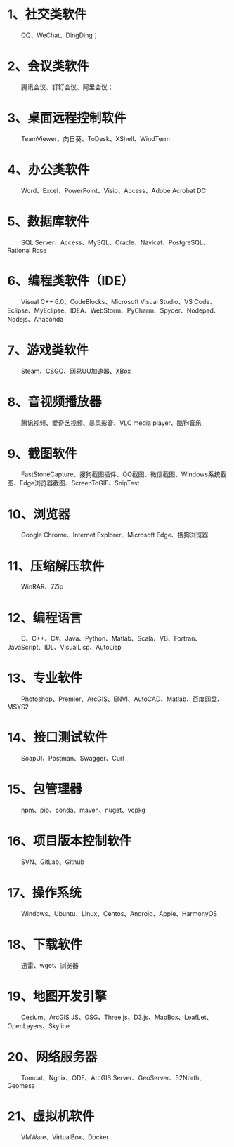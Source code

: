 # 1、社交类软件
&nbsp;&nbsp;&nbsp;&nbsp;&nbsp;&nbsp;&nbsp;&nbsp;QQ、WeChat、DingDing；
# 2、会议类软件
&nbsp;&nbsp;&nbsp;&nbsp;&nbsp;&nbsp;&nbsp;&nbsp;腾讯会议、钉钉会议、阿里会议；
# 3、桌面远程控制软件
&nbsp;&nbsp;&nbsp;&nbsp;&nbsp;&nbsp;&nbsp;&nbsp;TeamViewer、向日葵、ToDesk、XShell、WindTerm
# 4、办公类软件
&nbsp;&nbsp;&nbsp;&nbsp;&nbsp;&nbsp;&nbsp;&nbsp;Word、Excel、PowerPoint、Visio、Access、Adobe Acrobat DC
# 5、数据库软件
&nbsp;&nbsp;&nbsp;&nbsp;&nbsp;&nbsp;&nbsp;&nbsp;SQL Server、Access、MySQL、Oracle、Navicat、PostgreSQL、Rational Rose
# 6、编程类软件（IDE）
&nbsp;&nbsp;&nbsp;&nbsp;&nbsp;&nbsp;&nbsp;&nbsp;Visual C++ 6.0、CodeBlocks、Microsoft Visual Studio、VS Code、Eclipse、MyEclipse、IDEA、WebStorm、PyCharm、Spyder、Nodepad、Nodejs、Anaconda
# 7、游戏类软件
&nbsp;&nbsp;&nbsp;&nbsp;&nbsp;&nbsp;&nbsp;&nbsp;Steam、CSGO、网易UU加速器、XBox
# 8、音视频播放器
&nbsp;&nbsp;&nbsp;&nbsp;&nbsp;&nbsp;&nbsp;&nbsp;腾讯视频、爱奇艺视频、暴风影音、VLC media player、酷狗音乐
# 9、截图软件
&nbsp;&nbsp;&nbsp;&nbsp;&nbsp;&nbsp;&nbsp;&nbsp;FastStoneCapture、搜狗截图插件、QQ截图、微信截图、Windows系统截图、Edge浏览器截图、ScreenToGIF、SnipTest
# 10、浏览器
&nbsp;&nbsp;&nbsp;&nbsp;&nbsp;&nbsp;&nbsp;&nbsp;Google Chrome、Internet Explorer、Microsoft Edge、搜狗浏览器
# 11、压缩解压软件
&nbsp;&nbsp;&nbsp;&nbsp;&nbsp;&nbsp;&nbsp;&nbsp;WinRAR、7Zip
# 12、编程语言
&nbsp;&nbsp;&nbsp;&nbsp;&nbsp;&nbsp;&nbsp;&nbsp;C、C++、C#、Java、Python、Matlab、Scala、VB、Fortran、JavaScript、IDL、VisualLisp、AutoLisp
# 13、专业软件
&nbsp;&nbsp;&nbsp;&nbsp;&nbsp;&nbsp;&nbsp;&nbsp;Photoshop、Premier、ArcGIS、ENVI、AutoCAD、Matlab、百度网盘、MSYS2
# 14、接口测试软件
&nbsp;&nbsp;&nbsp;&nbsp;&nbsp;&nbsp;&nbsp;&nbsp;SoapUI、Postman、Swagger、Curl
# 15、包管理器
&nbsp;&nbsp;&nbsp;&nbsp;&nbsp;&nbsp;&nbsp;&nbsp;npm、pip、conda、maven、nuget、vcpkg
# 16、项目版本控制软件
&nbsp;&nbsp;&nbsp;&nbsp;&nbsp;&nbsp;&nbsp;&nbsp;SVN、GitLab、Github
# 17、操作系统
&nbsp;&nbsp;&nbsp;&nbsp;&nbsp;&nbsp;&nbsp;&nbsp;Windows、Ubuntu、Linux、Centos、Android、Apple、HarmonyOS
# 18、下载软件
&nbsp;&nbsp;&nbsp;&nbsp;&nbsp;&nbsp;&nbsp;&nbsp;迅雷、wget、浏览器
# 19、地图开发引擎
&nbsp;&nbsp;&nbsp;&nbsp;&nbsp;&nbsp;&nbsp;&nbsp;Cesium、ArcGIS JS、OSG、Three.js、D3.js、MapBox、LeafLet、OpenLayers、Skyline
# 20、网络服务器
&nbsp;&nbsp;&nbsp;&nbsp;&nbsp;&nbsp;&nbsp;&nbsp;Tomcat、Ngnix、ODE、ArcGIS Server、GeoServer、52North、Geomesa
# 21、虚拟机软件
&nbsp;&nbsp;&nbsp;&nbsp;&nbsp;&nbsp;&nbsp;&nbsp;VMWare、VirtualBox、Docker

